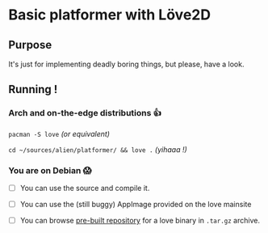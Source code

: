 # Basic platformer with Löve2D
## Purpose
It's just for implementing deadly boring things, but please, have a look.


## Running !

### Arch and on-the-edge distributions :thumbsup:
`pacman -S love`
 _(or equivalent)_

`cd ~/sources/alien/platformer/ && love .`
_(yihaaa !)_

### You are on Debian :scream:
- [ ] You can use the source and compile it.
- [ ] You can use the (still buggy) AppImage provided on the love mainsite
- [ ] You can browse [pre-built repository](https://bitbucket.org/rude/love/downloads/) for a love binary in `.tar.gz` archive.


